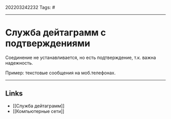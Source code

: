 202203242232
Tags: #

---

# Служба дейтаграмм с подтверждениями
Соединение не устанавливается, но есть подтверждение, т.к. важна надежность. 

Пример: текстовые сообщения на моб.телефонах.

---
## Links
- [[Служба дейтаграмм]]
- [[Компьютерные сети]]
